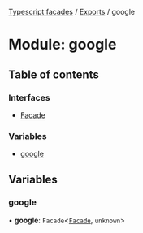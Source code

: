 [Typescript facades](../index.md) / [Exports](../modules.md) / google

# Module: google

## Table of contents

### Interfaces

- [Facade](../interfaces/google.Facade.md)

### Variables

- [google](google.md#google)

## Variables

### google

• **google**: `Facade`<[`Facade`](../interfaces/google.Facade.md), `unknown`\>
